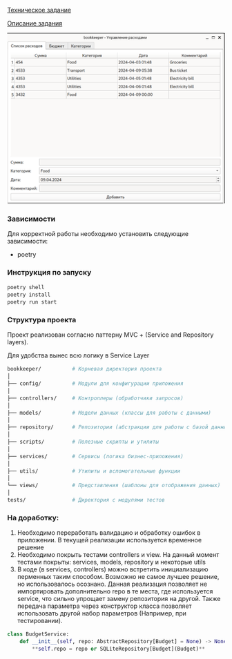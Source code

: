 [Техническое задание](specification.md)

[Описание задания](project_desc.md)

![](preview.png)

### Зависимости

Для корректной работы необходимо установить следующие зависимости:

- poetry

### Инструкция по запуску

```bash
poetry shell
poetry install
poetry run start
```

### Структура проекта

Проект реализован согласно паттерну MVC + (Service and Repository layers).

Для удобства вынес всю логику в Service Layer

```bash
bookkeeper/          # Корневая директория проекта
│
├── config/          # Модули для конфигурации приложения
│
├── controllers/     # Контроллеры (обработчики запросов)
│
├── models/          # Модели данных (классы для работы с данными)
│
├── repository/      # Репозитории (абстракции для работы с базой данных)
│
├── scripts/         # Полезные скрипты и утилиты
│
├── services/        # Сервисы (логика бизнес-приложения)
│
├── utils/           # Утилиты и вспомогательные функции
│
└── views/           # Представления (шаблоны для отображения данных)
│
tests/               # Директория с модулями тестов

```

### На доработку:

1. Необходимо переработать валидацию и обработку ошибок в приложении. В текущей реализации используется временное решение
2. Необходимо покрыть тестами controllers и view. На данный момент тестами покрыты: services, models, repository и некоторые utils
3. В коде (в services, controllers) можно встретить инициализацию перменных таким способом. Возможно не самое лучшее решение, но использовалось осознано. 
Данная реализация позволяет не импортировать дополнительно repo в те места, где используется service, что сильно упрощает замену репозитория на другой. Также передача параметра через конструктор класса позволяет использовать другой набор параметров (Например, при тестировании).

```python
class BudgetService:
    def __init__(self, repo: AbstractRepository[Budget] = None) -> None:
        **self.repo = repo or SQLiteRepository[Budget](Budget)**
```